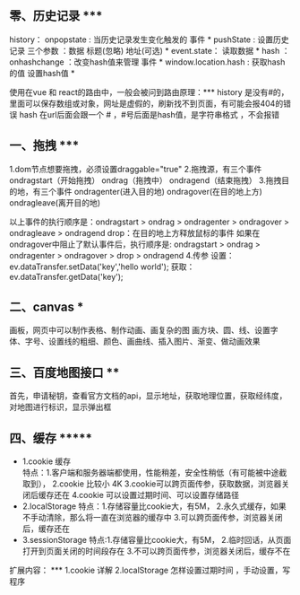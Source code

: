 ## 零、历史记录 ***
history：
onpopstate :   当历史记录发生变化触发的 事件 *pushState   :   设置历史记录   三个参数 ：数据  标题(忽略)  地址(可选) *event.state： 读取数据 *
hash ：
onhashchange           ：改变hash值来管理  事件  *window.location.hash : 获取hash的值   设置hash值 *

使用在vue 和 react的路由中，一般会被问到路由原理：***
history 是没有#的，里面可以保存数组或对象，网址是虚假的，刷新找不到页面，有可能会报404的错误
hash 在url后面会跟一个 # ，#号后面是hash值，是字符串格式 ，不会报错

## 一、拖拽  ***
1.dom节点想要拖拽，必须设置draggable="true"
2.拖拽源，有三个事件ondragstart（开始拖拽）  ondrag（拖拽中）   ondragend（结束拖拽）
3.拖拽目的地，有三个事件  ondragenter(进入目的地)  ondragover(在目的地上方) ondragleave(离开目的地)

以上事件的执行顺序是：ondragstart > ondrag > ondragenter > ondragover > ondragleave > ondragend
drop：在目的地上方释放鼠标的事件
如果在ondragover中阻止了默认事件后，执行顺序是:
					ondragstart > ondrag > ondragenter > ondragover > drop > ondragend
4.传参 
设置：ev.dataTransfer.setData('key','hello world');
获取：ev.dataTransfer.getData('key');		
			
## 二、canvas *
画板，网页中可以制作表格、制作动画、画复杂的图
画方块、圆、线、设置字体、字号、设置线的粗细、颜色、画曲线、插入图片、渐变、做动画效果

## 三、百度地图接口 ** 
首先，申请秘钥，查看官方文档的api，显示地址，获取地理位置，获取经纬度，对地图进行标识，显示弹出框

## 四、缓存 *****
* 1.cookie 缓存  
特点：1.客户端和服务器端都使用，性能稍差，安全性稍低（有可能被中途截取到），
2.cookie 比较小 4K
3.cookie可以跨页面传参，获取数据，浏览器关闭后缓存还在
4.cookie 可以设置过期时间、可以设置存储路径
* 2.localStorage
 特点：1.存储容量比cookie大，有5M，
 2.永久式缓存，如果不手动清除，那么将一直在浏览器的缓存中
 3.可以跨页面传参，浏览器关闭后，缓存还在
* 3.sessionStorage
特点:1.存储容量比cookie大，有5M，
 2.临时回话，从页面打开到页面关闭的时间段存在
 3.不可以跨页面传参，浏览器关闭后，缓存不在

扩展内容： ***
1.cookie 详解
[](https://www.cnblogs.com/huchong/p/8481779.html)
[](https://www.jb51.net/article/61512.htm)
2.localStorage 怎样设置过期时间  ，手动设置，写程序
[](https://blog.csdn.net/weixin_43254766/article/details/83618630)

